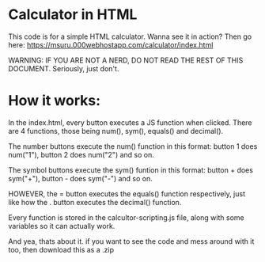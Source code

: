 # Calculator in HTML
This code is for a simple HTML calculator.
Wanna see it in action? Then go here: https://msuru.000webhostapp.com/calculator/index.html

WARNING: IF YOU ARE NOT A NERD, DO NOT READ THE REST OF THIS DOCUMENT. Seriously, just don't.

# How it works:

In the index.html, every button executes a JS function when clicked. There are 4 functions, those being num(), sym(), equals() and decimal(). 

The number buttons execute the num() function in this format: button 1 does num("1"), button 2 does num("2") and so on.

The symbol buttons execute the sym() funtion in this format: button + does sym("+"), button - does sym("-") and so on.

HOWEVER, the = button executes the equals() function respectively, just like how the . button executes the decimal() function.

Every function is stored in the calcultor-scripting.js file, along with some variables so it can actually work.

And yea, thats about it. if you want to see the code and mess around with it too, then download this as a .zip
